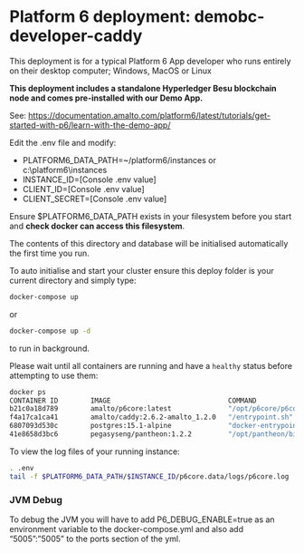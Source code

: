 # Platform 6 deployment: demobc-developer-caddy

This deployment is for a typical Platform 6 App developer who runs entirely on their desktop computer; Windows, MacOS or Linux

**This deployment includes a standalone Hyperledger Besu blockchain node and comes pre-installed with our Demo App.**

See: https://documentation.amalto.com/platform6/latest/tutorials/get-started-with-p6/learn-with-the-demo-app/

Edit the .env file and modify:

- PLATFORM6_DATA_PATH=~/platform6/instances or c:\platform6\instances
- INSTANCE_ID=[Console .env value]
- CLIENT_ID=[Console .env value]
- CLIENT_SECRET=[Console .env value]

Ensure $PLATFORM6_DATA_PATH exists in your filesystem before you start and **check docker can access this filesystem**.

The contents of this directory and database will be initialised automatically the first time you run.

To auto initialise and start your cluster ensure this deploy folder is your current directory and simply type:

```bash
docker-compose up
```
or

```bash
docker-compose up -d
```

to run in background.

Please wait until all containers are running and have a `healthy` status before attempting to use them:

```bash
docker ps
CONTAINER ID        IMAGE                             COMMAND                  CREATED             STATUS                             PORTS                                                                       NAMES
b21c0a18d789        amalto/p6core:latest              "/opt/p6core/p6core-…"   37 seconds ago      Up 35 seconds (healthy)            0.0.0.0:2221-2222->2221-2222/tcp, 0.0.0.0:5005->5005/tcp                    p6core
f4a17ca1ca41        amalto/caddy:2.6.2-amalto_1.2.0   "/entrypoint.sh"         38 seconds ago      Up 36 seconds (healthy)            80/tcp, 443/tcp, 0.0.0.0:8091->8091/tcp, 2019/tcp, 0.0.0.0:8483->8483/tcp   p6proxy
6807093d530c        postgres:15.1-alpine              "docker-entrypoint.s…"   38 seconds ago      Up 36 seconds (healthy)            5432/tcp                                                                    pgsql
41e8658d3bc6        pegasyseng/pantheon:1.2.2         "/opt/pantheon/bin/p…"   2 minutes ago       Up 2 minutes                       8545-8547/tcp, 30303/tcp                                                    demobc
``` 

To view the log files of your running instance:

```bash
. .env
tail -f $PLATFORM6_DATA_PATH/$INSTANCE_ID/p6core.data/logs/p6core.log
```

### JVM Debug

To debug the JVM you will have to add P6_DEBUG_ENABLE=true as an environment variable to the docker-compose.yml and also add “5005”:”5005” to the ports section of the yml.
